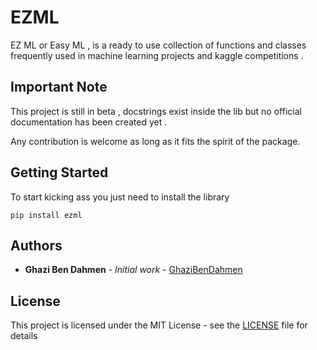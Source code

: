 # EZML

EZ ML or Easy ML , is a ready to use collection of functions and classes frequently used in machine learning projects and kaggle competitions .

## Important Note 
This project is still in beta , docstrings exist inside the lib but no official documentation has been created yet .

Any contribution is welcome as long as it fits the spirit of the package.
## Getting Started

To start kicking ass you just need to install the library

```
pip install ezml
```

## Authors

* **Ghazi Ben Dahmen** - *Initial work* - [GhaziBenDahmen](https://github.com/GhaziBenDahmen)


## License

This project is licensed under the MIT License - see the [LICENSE](LICENSE) file for details
